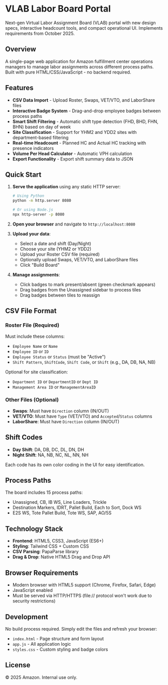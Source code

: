 # VLAB Labor Board Portal

Next-gen Virtual Labor Assignment Board (VLAB) portal with new design specs, interactive headcount tools, and compact operational UI. Implements requirements from October 2025.

## Overview

A single-page web application for Amazon fulfillment center operations managers to manage labor assignments across different process paths. Built with pure HTML/CSS/JavaScript - no backend required.

## Features

- **CSV Data Import** - Upload Roster, Swaps, VET/VTO, and LaborShare files
- **Interactive Badge System** - Drag-and-drop employee badges between process paths
- **Smart Shift Filtering** - Automatic shift type detection (FHD, BHD, FHN, BHN) based on day of week
- **Site Classification** - Support for YHM2 and YDD2 sites with department-based filtering
- **Real-time Headcount** - Planned HC and Actual HC tracking with presence indicators
- **Volume Per Head Calculator** - Automatic VPH calculation
- **Export Functionality** - Export shift summary data to JSON

## Quick Start

1. **Serve the application** using any static HTTP server:
   ```bash
   # Using Python
   python -m http.server 8080
   
   # Or using Node.js
   npx http-server -p 8080
   ```

2. **Open your browser** and navigate to `http://localhost:8080`

3. **Upload your data**:
   - Select a date and shift (Day/Night)
   - Choose your site (YHM2 or YDD2)
   - Upload your Roster CSV file (required)
   - Optionally upload Swaps, VET/VTO, and LaborShare files
   - Click "Build Board"

4. **Manage assignments**:
   - Click badges to mark present/absent (green checkmark appears)
   - Drag badges from the Unassigned sidebar to process tiles
   - Drag badges between tiles to reassign

## CSV File Format

### Roster File (Required)
Must include these columns:
- `Employee Name` or `Name`
- `Employee ID` or `ID`
- `Employee Status` or `Status` (must be "Active")
- `Shift Pattern`, `ShiftCode`, `Shift Code`, or `Shift` (e.g., DA, DB, NA, NB)

Optional for site classification:
- `Department ID` or `DepartmentID` or `Dept ID`
- `Management Area ID` or `ManagementAreaID`

### Other Files (Optional)
- **Swaps**: Must have `Direction` column (IN/OUT)
- **VET/VTO**: Must have `Type` (VET/VTO) and `Accepted`/`Status` columns
- **LaborShare**: Must have `Direction` column (IN/OUT)

## Shift Codes

- **Day Shift**: DA, DB, DC, DL, DN, DH
- **Night Shift**: NA, NB, NC, NL, NN, NH

Each code has its own color coding in the UI for easy identification.

## Process Paths

The board includes 15 process paths:
- Unassigned, CB, IB WS, Line Loaders, Trickle
- Destination Markers, IDRT, Pallet Build, Each to Sort, Dock WS
- E2S WS, Tote Pallet Build, Tote WS, SAP, AO/5S

## Technology Stack

- **Frontend**: HTML5, CSS3, JavaScript (ES6+)
- **Styling**: Tailwind CSS + Custom CSS
- **CSV Parsing**: PapaParse library
- **Drag & Drop**: Native HTML5 Drag and Drop API

## Browser Requirements

- Modern browser with HTML5 support (Chrome, Firefox, Safari, Edge)
- JavaScript enabled
- Must be served via HTTP/HTTPS (file:// protocol won't work due to security restrictions)

## Development

No build process required. Simply edit the files and refresh your browser:
- `index.html` - Page structure and form layout
- `app.js` - All application logic
- `styles.css` - Custom styling and badge colors

## License

© 2025 Amazon. Internal use only.
